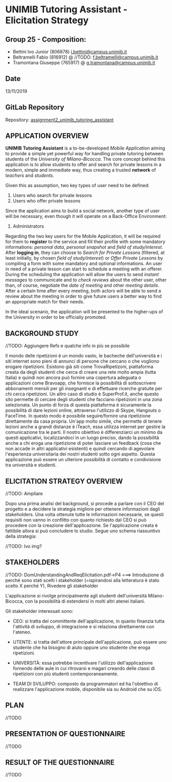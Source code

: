 # **UNIMIB Tutoring Assistant - Elicitation Strategy**


## **Group 25 - Composition:** 

* Bettini Ivo Junior (806878) i.bettini@campus.unimib.it
* Beltramelli Fabio (816912) @ //TODO: f.beltramelli@campus.unimib.it
* Tramontana Giuseppe (765917) @ g.tramontana@campus.unimib.it

## **Date**
13/11/2019

## **GitLab Repository**
Repository: [assignment2_unimib_tutoring_assistant](https://gitlab.com/i.bettini/2019_assignment2_unimib_tutoring_assistant)

## **APPLICATION OVERVIEW**

**UNIMIB Tutoring Assistant** is a to-be-developed _Mobile Application_ aiming to provide a simple yet powerful way for handling private tutoring between students of the _University of Milano-Bicocca_.
The core concept behind this application is to allow students to offer and search for private lessons in a modern, simple and immediate way, thus creating a trusted **network** of _teachers_ and _students_.

Given this as assumption, two key types of user need to be defined:
1. Users who search for private lessons
2. Users who offer private lessons

Since the application aims to build a social network, another type of user will be necessary, even though it will operate on a Back-Office Environment:
1. Administrators

Regarding the two key users for the Mobile Application, it will be required for them to **register** to the service and fill their profile with some mandatory informations: _personal data_, _personal snapshot_ and _field of study/interest_.
After **logging in**, they can choose to _Search for Private Lessons_ (filtered, at least initially, by chosen _field of study/interest_) or _Offer Private Lessons_ by compiling a form with some mandatory and optional informations.
An user in need of a private lesson can start to schedule a meeting with an offerer. During the scheduling the application will allow the users to send _instant messages_ to communicate and to _check reviews_ about the other user, other than, of course, negotiate the _date of meeting_ and other _meeting details_.
After a certain time after every meeting, both actors will be able to send a review about the meeting in order to give future users a better way to find an appropriate match for their needs.

In the ideal scenario, the application will be presented to the higher-ups of the University in order to be officially promoted.

## **BACKGROUND STUDY**

//TODO: Aggiungere Refs e qualche info in più se possibile

Il mondo delle ripetizioni è un mondo vasto, le bacheche dell'università e i siti internet sono pieni di annunci di persone che cercano o che vogliono erogare ripetizioni. 
Esistono già siti come TrovaRipetizoni, piattaforma creata da degli studenti che cerca di creare una rete molto ampia (tutta Italia) e quindi non ancora può fornire una copertura adeguata o applicazioni come Bravoapp, che fornisce la possibilità di sottoscrivere abbonamenti mensili per gli insegnanti e di effettuare ricerche gratuite per chi cerca ripetizioni.
Un altro caso di studio è SuperProf.it, anche questo sito permette di cercare degli studenti che facciano ripetizioni in una zona selezionata. Un punto di forza di questa piattaforma è sicuramente la possibilità di dare lezioni online, attraverso l'utilizzo di Skype, Hangouts o FaceTime. In questo modo è possibile seguire/fornire una ripetizione direttamente da casa propria. 
Un'app molto simile, che permette di tenere lezioni anche a grandi distanze è iTeach, essa utilizza internet per gestire la comunicazione tra le parti.
Il nostro obiettivo è differenziarci un minimo da questi applicativi, localizzandoci in un luogo preciso, dando la possibilità anche a chi eroga una ripetizione di poter lasciare un feedback (cosa che non accade in altri applicativi esistenti) e quindi cercando di agevolare l'esperienza universitaria dei nostri studenti sotto ogni aspetto.
Questa applicazione può essere un ulteriore possibilità di contatto e condivisione tra università e studenti.

## **ELICITATION STRATEGY OVERVIEW**

//TODO: Ampliare

Dopo una prima analisi del background, si procede a parlare con il CEO del progetto e a decidere la strategia migliore per ottenere informazioni dagli stakeholders. 
Una volta ottenute tutte le informazioni necessarie, se questi requisiti non vanno in conflitto con quanto richiesto dal CEO si può procedere con la creazione dell'applicazione.
Se l'applicazione creata è fattibile allora si può concludere lo studio.
Segue uno schema riassuntivo della strategia:

//TODO: Ivo img?

## **STAKEHOLDERS**

//TODO: DomUnderstandingAndReqElicitation.pdf->P4 ===> Introduzione di perché sono stati scelti i stakeholder (=ispirandosi alla letteratura è stato scelto X perché Y), Rivedere gli stakeholder

L'applicazione si rivolge principalmente agli studenti dell'università Milano-Bicocca, con la possibilità di estendersi in molti altri atenei italiani.

Gli stakeholder interessati sono:

* CEO: si tratta del committente dell'applicazione, in quanto finanzia tutta l'attività di sviluppo, di integrazione e si relaziona direttamente con l'ateneo.

* UTENTE: si tratta dell'attore principale dell'applicazione, può essere uno studente che ha bisogno di aiuto oppure uno studente che eroga ripetizioni.

* UNIVERSITÀ: essa potrebbe incentivare l'utilizzo dell'applicazione fornendo delle aule in cui ritrovarsi e magari creando delle classi di ripetizioni con più studenti contemporaneamente.

* TEAM DI SVILUPPO: composto da programmatori ed ha l'obiettivo di realizzare l'applicazione mobile, disponibile sia su Android che su iOS.

## **PLAN**

//TODO

## **PRESENTATION OF QUESTIONNAIRE**

//TODO

## **RESULT OF THE QUESTIONNAIRE**

//TODO